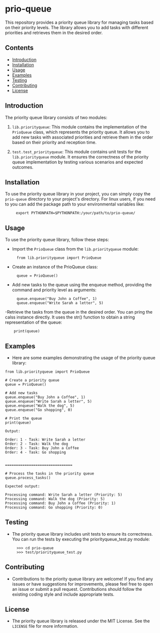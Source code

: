 # prio-queue
This repository provides a priority queue library for managing tasks based on their priority levels. 
The library allows you to add tasks with different priorities and retrieves them in the desired order.

## Contents

- [Introduction](#introduction)
- [Installation](#installation)
- [Usage](#usage)
- [Examples](#examples)
- [Testing](#testing)
- [Contributing](#contributing)
- [License](#license)


## Introduction

The priority queue library consists of two modules:

1. `lib.priorityqueue`: This module contains the implementation of 
    the `PrioQueue` class, which represents the priority queue. 
    It allows you to add new tasks with associated priorities and retrieve 
    them in the order based on their priority and reception time.

2. `test.test_priorityqueue`: This module contains unit tests for the 
    `lib.priorityqueue` module. It ensures the correctness of the 
    priority queue implementation by testing various scenarios and expected outcomes.


## Installation

To use the priority queue library in your project, you can simply copy the `prio-queue` 
directory to your project's directory. For linux users, if you need to you can add 
the package path to your environmental variables like:

         export PYTHONPATH=$PYTHONPATH:/your/path/to/prio-queue/


## Usage

To use the priority queue library, follow these steps:

- Import the `PrioQueue` class from the `lib.priorityqueue` module:
        
        from lib.priorityqueue import PrioQueue


- Create an instance of the PrioQueue class:

        queue = PrioQueue()


- Add new tasks to the queue using the enqueue method, 
    providing the command and priority level as arguments: 
        
        queue.enqueue("Buy John a Coffee", 1)
        queue.enqueue("Write Sarah a letter", 5)


-Retrieve the tasks from the queue in the desired order. 
    You can pring the calss instance directly. It uses the str() function 
    to obtain a string representation of the queue:

        print(queue)



## Examples
- Here are some examples demonstrating the usage of the priority queue library:
```
from lib.priorityqueue import PrioQueue

# Create a priority queue
queue = PrioQueue()

# Add new tasks
queue.enqueue("Buy John a Coffee", 1)
queue.enqueue("Write Sarah a letter", 5)
queue.enqueue("Walk the dog", 5)
queue.enqueue("Go shopping", 0)

# Print the queue
print(queue)

Output:

Order: 1 - Task: Write Sarah a letter
Order: 2 - Task: Walk the dog
Order: 3 - Task: Buy John a Coffee
Order: 4 - Task: Go shopping


===============================

# Process the tasks in the priority queue
queue.process_tasks()

Expected output:

Processing command: Write Sarah a letter (Priority: 5)
Processing command: Walk the dog (Priority: 5)
Processing command: Buy John a Coffee (Priority: 1)
Processing command: Go shopping (Priority: 0)

```




## Testing
- The priority queue library includes unit tests to ensure its correctness. 
    You can run the tests by executing the priorityqueue_test.py module:

        >>> cd prio-queue
        >>> test/priorityqueue_test.py


## Contributing
- Contributions to the priority queue library are welcome! 
    If you find any issues or have suggestions for improvements, 
    please feel free to open an issue or submit a pull request. 
    Contributions should follow the existing coding style and 
    include appropriate tests.



## License
- The priority queue library is released under the MIT License. 
    See the `LICENSE` file for more information.
